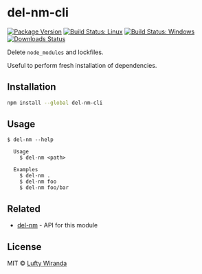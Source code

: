 # del-nm-cli

[![Package Version](https://img.shields.io/npm/v/del-nm-cli.svg)](https://www.npmjs.com/package/del-nm-cli)
[![Build Status: Linux](https://img.shields.io/travis/luftywiranda13/del-nm-cli/master.svg)](https://travis-ci.org/luftywiranda13/del-nm-cli)
[![Build Status: Windows](https://img.shields.io/appveyor/ci/luftywiranda13/del-nm-cli/master.svg)](https://ci.appveyor.com/project/luftywiranda13/del-nm-cli)
[![Downloads Status](https://img.shields.io/npm/dm/del-nm-cli.svg)](https://npm-stat.com/charts.html?package=del-nm-cli&from=2016-04-01)

Delete `node_modules` and lockfiles.

Useful to perform fresh installation of dependencies.

## Installation

```sh
npm install --global del-nm-cli
```

## Usage

```
$ del-nm --help

  Usage
    $ del-nm <path>

  Examples
    $ del-nm .
    $ del-nm foo
    $ del-nm foo/bar
```

## Related

- [del-nm](https://github.com/luftywiranda13/del-nm) - API for this module

## License

MIT &copy; [Lufty Wiranda](https://www.instagram.com/luftywiranda13)
